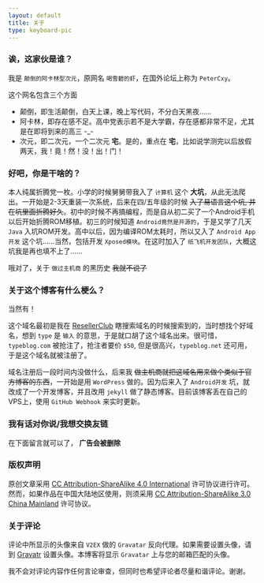 ```yaml
---
layout: default
title: 关于
type: keyboard-pic
---
```

### 诶，这家伙是谁？

我是 `颠倒的阿卡林型次元`，原网名 `喝雪碧的虾`，在国外论坛上称为 `PeterCxy`。

这个网名包含三个方面

- 颠倒，即生活颠倒，白天上课，晚上写代码，不分白天黑夜……
- 阿卡林，即存在感不足。高中党表示若不是大学霸，存在感都非常不足，尤其是在即将到来的高三 -\_-
- 次元，即二次元，一个二次元 __宅__。是的，重点在 __宅__，比如说学测完以后放假两天，我！竟！然！没！出！门！

### 好吧，你是干啥的？

本人纯属折腾党一枚。小学的时候舅舅带我入了 `计算机` 这个 __大坑__，从此无法爬出。一开始是2-3天重装一次系统，后来在四/五年级的时候 ~~入了易语言这个坑, 并在坑里面折腾好久~~。初中的时候不再搞编程，而是自从初二买了一个Android手机以后开始折腾ROM移植。初三的时候知道 `Android竟然是开源的`，于是又学了几天 `Java` 入坑ROM开发。高中以后，因为编译ROM太耗时，所以又入了 `Android App开发` 这个坑……当然，包括开发 `Xposed模块`。在这时加入了 `纸飞机开发团队`，大概这坑我是再也填不上了……

哦对了，关于 `做过主机商` 的黑历史 ~~我就不说了~~

### 关于这个博客有什么梗么？

当然有！

这个域名最初是我在 [ResellerClub](http://resellerclub.com) 瞎搜索域名的时候搜索到的，当时想找个好域名，想到 `type` 是 `输入` 的意思，于是就口胡了这个域名出来。很可惜，`typeblog.com` 被抢注了，抢注者要价 `$50`, 但是很高兴，`typeblog.net` 还可用，于是这个域名就被注册了。

域名注册后一段时间内没做什么，后来我 ~~做主机商就把这域名用来做个类似于官方博客的东西~~，一开始是用 `WordPress` 做的。因为后来入了 `Android开发` 坑，就改成了一个开发博客，并且改用 `jekyll` 做了静态博客。目前该博客丢在自己的VPS上，使用 `GitHub Webhook` 来实时更新。

### 我有话对你说/我想交换友链

在下面留言就可以了， __广告会被删除__

### 版权声明

原创文章采用 [CC Attribution-ShareAlike 4.0 International](https://creativecommons.org/licenses/by-sa/4.0/) 许可协议进行许可。然而，如果作品在中国大陆地区使用，则须采用 [CC Attribution-ShareAlike 3.0 China Mainland](https://creativecommons.org/licenses/by-sa/4.0/) 许可协议。

### 关于评论

评论中所显示的头像来自 `V2EX` 做的 `Gravatar` 反向代理。如果需要设置头像，请到 [Gravatr](http://en.gravatar.com/) 设置头像。本博客将显示 `Gravatar` 上与您的邮箱匹配的头像。

我不会对评论内容作任何言论审查，但同时也希望评论者尽量和谐评论。谢谢。
